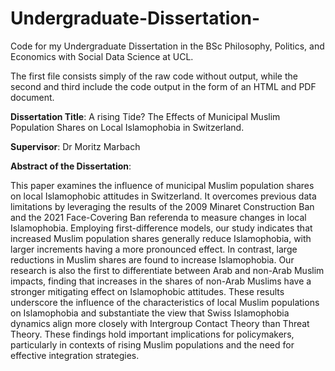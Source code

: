 # Undergraduate-Dissertation-
Code for my Undergraduate Dissertation in the BSc Philosophy, Politics, and Economics with Social Data Science at UCL.

The first file consists simply of the raw code without output, while the second and third include the code output in the form of an HTML and PDF document.


**Dissertation Title**: A rising Tide? The Effects of Municipal Muslim Population Shares on Local Islamophobia in Switzerland.

**Supervisor**: Dr Moritz Marbach

**Abstract of the Dissertation**:

This paper examines the influence of municipal Muslim population shares on local Islamophobic attitudes in Switzerland. It overcomes previous data limitations by leveraging the results of the 2009 Minaret Construction Ban and the 2021 Face-Covering Ban referenda to measure changes in local Islamophobia. Employing first-difference models, our study indicates that increased Muslim population shares generally reduce Islamophobia, with larger increments having a more pronounced effect. In contrast, large reductions in Muslim shares are found to increase Islamophobia. Our research is also the first to differentiate between Arab and non-Arab Muslim impacts, finding that increases in the shares of non-Arab Muslims have a stronger mitigating effect on Islamophobic attitudes. These results underscore the influence of the characteristics of local Muslim populations on Islamophobia and substantiate the view that Swiss Islamophobia dynamics align more closely with Intergroup Contact Theory than Threat Theory. These findings hold important implications for policymakers, particularly in contexts of rising Muslim populations and the need for effective integration strategies.
